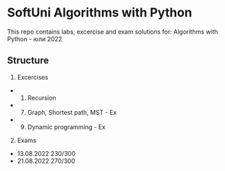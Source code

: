 
# SoftUni Algorithms with Python
This repo contains labs, excercise and exam solutions for:
Algorithms with Python - юли 2022

## Structure

1. Excercises
  - 01. Recursion
  - 07. Graph, Shortest path, MST - Ex
  - 09. Dynamic programming - Ex
2. Exams
  - 13.08.2022 230/300
  - 21.08.2022 270/300
